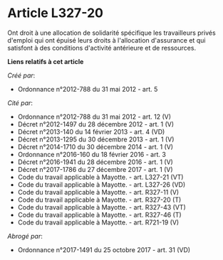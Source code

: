 # Article L327-20

Ont droit à une allocation de solidarité spécifique les travailleurs privés d'emploi qui ont épuisé leurs droits à
l'allocation d'assurance et qui satisfont à des conditions d'activité antérieure et de ressources.

**Liens relatifs à cet article**

_Créé par_:

  - Ordonnance n°2012-788 du 31 mai 2012 - art. 5

_Cité par_:

  - Ordonnance n°2012-788 du 31 mai 2012 - art. 12 (V)
  - Décret n°2012-1497 du 28 décembre 2012 - art. 1 (V)
  - Décret n°2013-140 du 14 février 2013 - art. 4 (VD)
  - Décret n°2013-1295 du 30 décembre 2013 - art. 1 (V)
  - Décret n°2014-1710 du 30 décembre 2014 - art. 1 (V)
  - Ordonnance n°2016-160 du 18 février 2016 - art. 3
  - Décret n°2016-1941 du 28 décembre 2016 - art. 1 (V)
  - Décret n°2017-1786 du 27 décembre 2017 - art. 1 (V)
  - Code du travail applicable à Mayotte. - art. L327-21 (VT)
  - Code du travail applicable à Mayotte. - art. L327-26 (VD)
  - Code du travail applicable à Mayotte. - art. R327-11 (V)
  - Code du travail applicable à Mayotte. - art. R327-20 (T)
  - Code du travail applicable à Mayotte. - art. R327-43 (VT)
  - Code du travail applicable à Mayotte. - art. R327-46 (T)
  - Code du travail applicable à Mayotte. - art. R721-19 (V)

_Abrogé par_:

  - Ordonnance n°2017-1491 du 25 octobre 2017 - art. 31 (VD)

